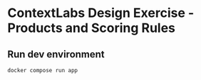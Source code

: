 # ContextLabs Design Exercise - Products and Scoring Rules

## Run dev environment
```
docker compose run app
```

